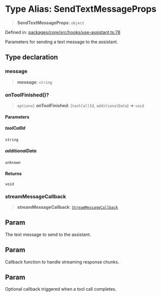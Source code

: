 # Type Alias: SendTextMessageProps

> **SendTextMessageProps**: `object`

Defined in: [packages/core/src/hooks/use-assistant.ts:78](https://github.com/GeoDaCenter/openassistant/blob/bf312b357cb340f1f76fa8b62441fb39bcbce0ce/packages/core/src/hooks/use-assistant.ts#L78)

Parameters for sending a text message to the assistant.

## Type declaration

### message

> **message**: `string`

### onToolFinished()?

> `optional` **onToolFinished**: (`toolCallId`, `additionalData`) => `void`

#### Parameters

##### toolCallId

`string`

##### additionalData

`unknown`

#### Returns

`void`

### streamMessageCallback

> **streamMessageCallback**: [`StreamMessageCallback`](StreamMessageCallback.md)

## Param

The text message to send to the assistant.

## Param

Callback function to handle streaming response chunks.

## Param

Optional callback triggered when a tool call completes.
